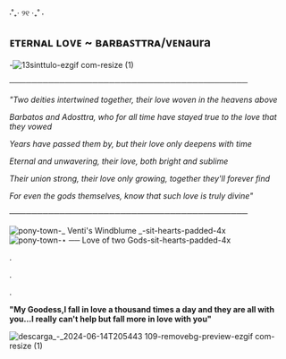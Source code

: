 ⋅˚₊‧ ୨୧ ‧₊˚ ⋅

ᴇᴛᴇʀɴᴀʟ ʟᴏᴠᴇ ~ ʙᴀʀʙᴀꜱᴛᴛʀᴀ/ᴠᴇɴaura
-
-![13sinttulo-ezgif com-resize (1)](https://github.com/LoveOfTwoGods/LoveOfTwoGods/assets/154030415/0ad156b5-823e-4e25-91bf-d783d55e4aa3)




───────────────────────────────────────────  

*"Two deities intertwined together, their love woven in the heavens above*

*Barbatos and Adosttra, who for all time have stayed true to the love that they vowed*

*Years have passed them by, but their love only deepens with time*

*Eternal and unwavering, their love, both bright and sublime*

*Their union strong, their love only growing, together they'll forever find*

*For even the gods themselves, know that such love is truly divine"*

───────────────────────────────────────────  

![pony-town-_ Venti's Windblume _-sit-hearts-padded-4x](https://github.com/LoveOfTwoGods/LoveOfTwoGods/assets/154030415/809566a1-8491-42f6-8d75-01cfe62fbeef)![pony-town-⋆ ── Love of two Gods-sit-hearts-padded-4x](https://github.com/LoveOfTwoGods/LoveOfTwoGods/assets/154030415/ae7d804e-8a7b-4fb7-a021-4a039edf5237)

.

.

.

**"My Goodess,I fall in love a thousand times a day and they are all with you...I really can't help but fall more in love with you"**


![descarga_-_2024-06-14T205443 109-removebg-preview-ezgif com-resize (1)](https://github.com/LoveOfTwoGods/LoveOfTwoGods/assets/154030415/b363d123-17b4-4147-b686-55f03e349f17)




